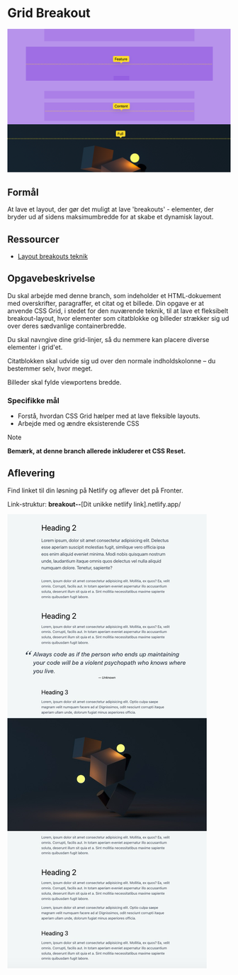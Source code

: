 # **Grid Breakout**

![Breakout blueprint](./assets/breakout1.png)

## Formål

At lave et layout, der gør det muligt at lave 'breakouts' - elementer, der bryder ud af sidens maksimumbredde for at skabe et dynamisk layout.

## Ressourcer

- [Layout breakouts teknik](https://ryanmulligan.dev/blog/layout-breakouts/)

## Opgavebeskrivelse

Du skal arbejde med denne branch, som indeholder et HTML-dokuement med overskrifter, paragraffer, et citat og et billede. Din opgave er at anvende CSS Grid, i stedet for den nuværende teknik, til at lave et fleksibelt breakout-layout, hvor elementer som citatblokke og billeder strækker sig ud over deres sædvanlige containerbredde.

Du skal navngive dine grid-linjer, så du nemmere kan placere diverse elementer i grid'et.

Citatblokken skal udvide sig ud over den normale indholdskolonne – du bestemmer selv, hvor meget.

Billeder skal fylde viewportens bredde.

### Specifikke mål

- Forstå, hvordan CSS Grid hælper med at lave fleksible layouts.
- Arbejde med og ændre eksisterende CSS

> [!NOTE]  
> **Bemærk, at denne branch allerede inkluderer et CSS Reset.**

## Aflevering

Find linket til din løsning på Netlify og aflever det på Fronter.

Link-struktur: **breakout--**[Dit unikke netlify link].netlify.app/

![Solution](./assets/breakout2.png)
